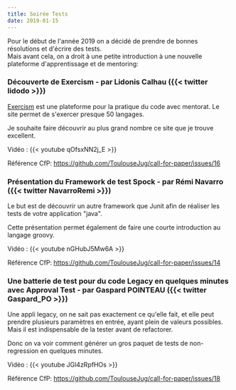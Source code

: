```yaml
---
title: Soirée Tests
date: 2019-01-15
---
```


Pour le début de l'année 2019 on a décidé de prendre de bonnes résolutions et d'écrire des tests.  
Mais avant cela, on a droit à une petite introduction à une nouvelle plateforme d'apprentissage et
de mentoring:

### Découverte de Exercism - par Lidonis Calhau ({{< twitter lidodo >}})

[Exercism](http://exercism.io/) est une plateforme pour la pratique du code avec mentorat. Le site
permet de s'exercer presque 50 langages.

Je souhaite faire découvrir au plus grand nombre ce site que je trouve excellent.

Vidéo : {{< youtube qOfsxNN2j_E >}}

Référence CfP: https://github.com/ToulouseJug/call-for-paper/issues/16

### Présentation du Framework de test Spock - par Rémi Navarro ({{< twitter NavarroRemi >}})

Le but est de découvrir un autre framework que Junit afin de réaliser les tests de votre
application "java".

Cette présentation permet également de faire une courte introduction au langage groovy.

Vidéo : {{< youtube nGHubJ5Mw6A >}}

Référence CfP: https://github.com/ToulouseJug/call-for-paper/issues/14

### Une batterie de test pour du code Legacy en quelques minutes avec Approval Test - par Gaspard POINTEAU ({{< twitter Gaspard_PO >}})

Une appli legacy, on ne sait pas exactement ce qu'elle fait, et elle peut prendre plusieurs
paramètres en entrée, ayant plein de valeurs possibles.  
Mais il est indispensable de la tester avant de refactorer.

Donc on va voir comment générer un gros paquet de tests de non-regression en quelques minutes.

Vidéo : {{< youtube JGl4zRpfHOs >}}

Référence CfP: https://github.com/ToulouseJug/call-for-paper/issues/18